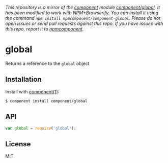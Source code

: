 *This repository is a mirror of the [component](http://component.io) module [component/global](http://github.com/component/global). It has been modified to work with NPM+Browserify. You can install it using the command `npm install npmcomponent/component-global`. Please do not open issues or send pull requests against this repo. If you have issues with this repo, report it to [npmcomponent](https://github.com/airportyh/npmcomponent).*

# global

  Returns a reference to the `global` object

## Installation

  Install with [component(1)](http://component.io):

    $ component install component/global

## API

``` js
var global = require('global');
```

## License

  MIT
